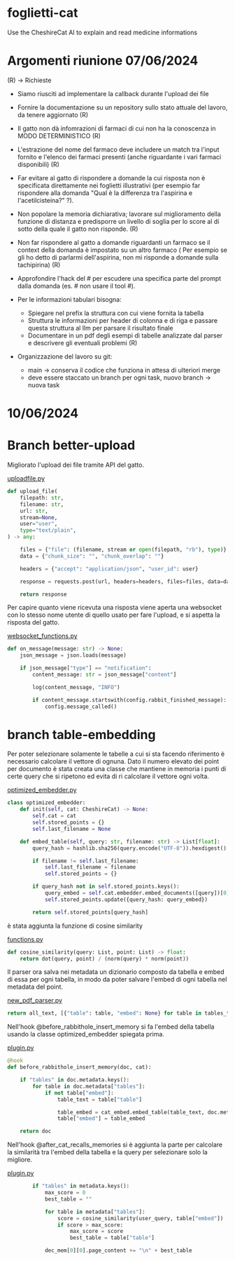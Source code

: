 # foglietti-cat
Use the CheshireCat AI to explain and read medicine informations

# Argomenti riunione 07/06/2024

(R) -> Richieste

- Siamo riusciti ad implementare la callback durante l'upload dei file

- Fornire la documentazione su un repository sullo stato attuale del lavoro, da tenere aggiornato (R)

- Il gatto non dà infomrazioni di farmaci di cui non ha la conoscenza in MODO DETERMINISTICO (R)

- L'estrazione del nome del farmaco deve includere un match tra l'input fornito e l'elenco dei farmaci presenti (anche riguardante i vari farmaci disponibili) (R)

- Far evitare al gatto di rispondere a domande la cui risposta non è specificata direttamente nei foglietti illustrativi (per esempio far rispondere alla domanda "Qual è la differenza tra l'aspirina e l'acetilcisteina?" ?).

- Non popolare la memoria dichiarativa; lavorare sul miglioramento della funzione di distanza e predisporre un livello di soglia per lo score al di sotto della quale il gatto non risponde. (R)

- Non far rispondere al gatto a domande riguardanti un farmaco se il context della domanda è impostato su un altro farmaco ( Per esempio se gli ho detto di parlarmi dell'aspirina, non mi risponde a domande sulla tachipirina) (R)

- Approfondire l'hack del # per escudere una specifica parte del prompt dalla domanda (es. # non usare il tool #).

- Per le informazioni tabulari bisogna:

  - Spiegare nel prefix la struttura con cui viene fornita la tabella
  - Struttura le informazioni per header di colonna e di riga e passare questa struttura al llm per parsare il risultato finale
  - Documentare in un pdf degli esempi di tabelle analizzate dal parser e descrivere gli eventuali problemi (R)

- Organizzazione del lavoro su git:
  - main -> conserva il codice che funziona in attesa di ulteriori merge
  - deve essere staccato un branch per ogni task, nuovo branch -> nuova task

# 10/06/2024

# Branch better-upload
Migliorato l'upload dei file tramite API del gatto.

[uploadfile.py](/CheshireCatAPI/uploadfile.py)
```python
def upload_file(
    filepath: str,
    filename: str,
    url: str,
    stream=None,
    user="user",
    type="text/plain",
) -> any:

    files = {"file": (filename, stream or open(filepath, "rb"), type)}
    data = {"chunk_size": "", "chunk_overlap": ""}

    headers = {"accept": "application/json", "user_id": user}

    response = requests.post(url, headers=headers, files=files, data=data)

    return response
```

Per capire quanto viene ricevuta una risposta viene aperta una websocket con lo stesso nome utente di quello usato per fare l'upload, e si aspetta la risposta del gatto.

[websocket_functions.py](/CheshireCatAPI/websocket_functions.py)
```python
def on_message(message: str) -> None:
    json_message = json.loads(message)

    if json_message["type"] == "notification":
        content_message: str = json_message["content"]

        log(content_message, "INFO")

        if content_message.startswith(config.rabbit_finished_message):
            config.message_called()
```

# branch table-embedding

Per poter selezionare solamente le tabelle a cui si sta facendo riferimento è necessario calcolare il vettore di ognuna.
Dato il numero elevato dei point per documento è stata creata una classe che mantiene in memoria i punti di certe query che si ripetono ed evita di ri calcolare il vettore ogni volta.

[optimized_embedder.py](/CheshireCat/plugins/CC_plugin_foglietti_illustrativi/optimized_embedder.py)
```python
class optimized_embedder:
    def init(self, cat: CheshireCat) -> None:
        self.cat = cat
        self.stored_points = {}
        self.last_filename = None

    def embed_table(self, query: str, filename: str) -> List[float]:
        query_hash = hashlib.sha256(query.encode("UTF-8")).hexdigest()

        if filename != self.last_filename:
            self.last_filename = filename
            self.stored_points = {}

        if query_hash not in self.stored_points.keys():
            query_embed = self.cat.embedder.embed_documents([query])[0]
            self.stored_points.update({query_hash: query_embed})

        return self.stored_points[query_hash]
```

è stata aggiunta la funzione di cosine similarity

[functions.py](/CheshireCat/plugins/CC_plugin_foglietti_illustrativi/functions.py)
```python
def cosine_similarity(query: List, point: List) -> float:
    return dot(query, point) / (norm(query) * norm(point))
```

Il parser ora salva nei metadata un dizionario composto da tabella e embed di essa per ogni tabella, in modo da poter salvare l'embed di ogni tabella nel metadata del point.

[new_pdf_parser.py](/CheshireCat/plugins/CC_plugin_foglietti_illustrativi/new_pdf_parser.py)
```python
return all_text, [{"table": table, "embed": None} for table in tables_text]
```

Nell'hook @before_rabbithole_insert_memory si fa l'embed della tabella usando la classe optimized_embedder spiegata prima.

[plugin.py](/CheshireCat/plugins/CC_plugin_foglietti_illustrativi/plugin.py)
```python
@hook
def before_rabbithole_insert_memory(doc, cat):

    if "tables" in doc.metadata.keys():
        for table in doc.metadata["tables"]:
            if not table["embed"]:
                table_text = table["table"]

                table_embed = cat_embed.embed_table(table_text, doc.metadata["source"])
                table["embed"] = table_embed

    return doc
```

Nell'hook @after_cat_recalls_memories si è aggiunta la parte per calcolare la similarità tra l'embed della tabella e la query per selezionare solo la migliore.

[plugin.py](/CheshireCat/plugins/CC_plugin_foglietti_illustrativi/plugin.py)
```python
        if "tables" in metadata.keys():
            max_score = 0
            best_table = ""

            for table in metadata["tables"]:
                score = cosine_similarity(user_query, table["embed"])
                if score > max_score:
                    max_score = score
                    best_table = table["table"]

            dec_mem[0][0].page_content += "\n" + best_table
```

